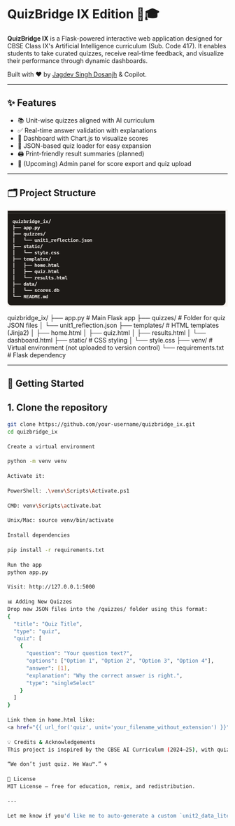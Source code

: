 # QuizBridge IX Edition 🧠🎓

**QuizBridge IX** is a Flask-powered interactive web application designed for CBSE Class IX's Artificial Intelligence curriculum (Sub. Code 417). It enables students to take curated quizzes, receive real-time feedback, and visualize their performance through dynamic dashboards.

Built with ❤️ by [Jagdev Singh Dosanjh](https://github.com/jagdevdosanjh) & Copilot.

---

## ✨ Features

- 📚 Unit-wise quizzes aligned with AI curriculum
- ✅ Real-time answer validation with explanations
- 🧠 Dashboard with Chart.js to visualize scores
- 🧩 JSON-based quiz loader for easy expansion
- 🖨️ Print-friendly result summaries (planned)
- 🔐 (Upcoming) Admin panel for score export and quiz upload

---

## 🗂️ Project Structure

![](image.png)

quizbridge_ix/ ├── app.py # Main Flask app ├── quizzes/ # Folder for quiz JSON files │ └── unit1_reflection.json ├── templates/ # HTML templates (Jinja2) │ ├── home.html │ ├── quiz.html │ ├── results.html │ └── dashboard.html ├── static/ # CSS styling │ └── style.css ├── venv/ # Virtual environment (not uploaded to version control) └── requirements.txt # Flask dependency


---

## 🚀 Getting Started

## 1. Clone the repository

```bash
git clone https://github.com/your-username/quizbridge_ix.git
cd quizbridge_ix

Create a virtual environment

python -m venv venv

Activate it:

PowerShell: .\venv\Scripts\Activate.ps1

CMD: venv\Scripts\activate.bat

Unix/Mac: source venv/bin/activate

Install dependencies

pip install -r requirements.txt

Run the app
python app.py

Visit: http://127.0.0.1:5000

📊 Adding New Quizzes
Drop new JSON files into the /quizzes/ folder using this format:
{
  "title": "Quiz Title",
  "type": "quiz",
  "quiz": [
    {
      "question": "Your question text?",
      "options": ["Option 1", "Option 2", "Option 3", "Option 4"],
      "answer": [1],
      "explanation": "Why the correct answer is right.",
      "type": "singleSelect"
    }
  ]
}

Link them in home.html like:
<a href="{{ url_for('quiz', unit='your_filename_without_extension') }}">Start</a>

💡 Credits & Acknowledgements
This project is inspired by the CBSE AI Curriculum (2024–25), with quiz content, UX logic, and performance dashboards carefully crafted to support Indian classrooms and beyond.

“We don’t just quiz. We Wau™️.” 🌀

📜 License
MIT License — free for education, remix, and redistribution.

---

Let me know if you'd like me to auto-generate a custom `unit2_data_literacy.json` or help publish this to GitHub or Render with deployment configs. Your platform's got real shine now ✨

